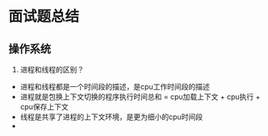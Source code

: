 # 面试题总结
## 操作系统
1. 进程和线程的区别？
- 进程和线程都是一个时间段的描述，是cpu工作时间段的描述
- 进程就是包换上下文切换的程序执行时间总和 = cpu加载上下文 + cpu执行 + cpu保存上下文
- 线程是共享了进程的上下文环境，是更为细小的cpu时间段
- 